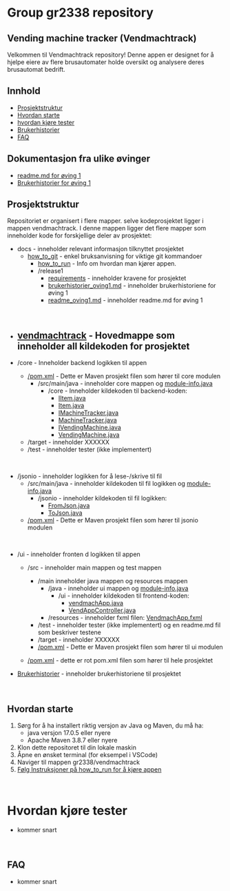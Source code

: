# Group gr2338 repository

## Vending machine tracker (Vendmachtrack)

Velkommen til Vendmachtrack repository! Denne appen er designet for å hjelpe eiere av flere brusautomater holde oversikt og analysere deres brusautomat bedrift.

## Innhold

- [Prosjektstruktur](#prosjektstruktur)
- [Hvordan starte](#hvordan-starte)  
- [hvordan kjøre tester](#hvordan-kjøre-tester)
- [Brukerhistorier](Brukerhistorier.md)
- [FAQ](#faq)

## Dokumentasjon fra ulike øvinger

- [readme.md for øving 1](/docs/release1/readme_oving1.md)
- [Brukerhistorier for øving 1](/docs/release1/Brukerhistorier_oving1.md)

## Prosjektstruktur  

Repositoriet er organisert i flere mapper. selve kodeprosjektet ligger i mappen vendmachtrack. I denne mappen ligger det flere mapper som inneholder kode for forskjellige deler av prosjektet:

- docs - inneholder relevant informasjon tilknyttet prosjektet
  - [how_to_git](docs/how_to_git.md) - enkel bruksanvisning for viktige git kommandoer
    - [how_to_run](docs/how_to_run.md) - Info om hvordan man kjører appen.
    - /release1
      - [requirements](docs/release1/requirements.md) - inneholder kravene for prosjektet
      - [brukerhistorier_oving1.md](docs/release1/Brukerhistorier_oving1.md) - inneholder brukerhistoriene for øving 1
      - [readme_oving1.md](docs/release1/readme_oving1.md) - inneholder readme.md for øving 1

<br>


- ## [vendmachtrack](vendmachtrack) - Hovedmappe som inneholder all kildekoden for prosjektet

- /core - Inneholder backend logikken til appen
  - [/pom.xml](vendmachtrack/core/pom.xml) - Dette er Maven prosjekt filen som hører til core modulen
    - /src/main/java - inneholder core mappen og [module-info.java](vendmachtrack/core/src/main/java/module-info.java)
      - /core - Inneholder kildekoden til backend-koden:  
        - [IItem.java](vendmachtrack/core/src/main/java/core/IItem.java)
        - [Item.java](vendmachtrack/core/src/main/java/core/Item.java) 
        - [IMachineTracker.java](vendmachtrack/core/src/main/java/core/IMachineTracker.java)
        - [MachineTracker.java](vendmachtrack/core/src/main/java/core/MachineTracker.java)
        - [IVendingMachine.java](vendmachtrack/core/src/main/java/core/IVendingMachine.java)
        - [VendingMachine.java](vendmachtrack/core/src/main/java/core/VendingMachine.java)
  - /target - inneholder XXXXXX
  - /test - inneholder tester (ikke implementert)

<br>

- /jsonio - inneholder logikken for å lese-/skrive til fil
  - /src/main/java - inneholder kildekoden til fil logikken og [module-info.java](vendmachtrack/jsonio/src/main/java/module-info.java)
    - /jsonio - inneholder kildekoden til fil logikken: 
        - [FromJson.java](/vendmachtrack/jsonio/src/main/java/jsonio/FromJson.java)
        - [ToJson.java](/vendmachtrack/jsonio/src/main/java/jsonio/ToJson.java)
  - [/pom.xml](vendmachtrack/jsonio/pom.xml) - Dette er Maven prosjekt filen som hører til jsonio modulen   

<br>

- /ui - inneholder fronten d logikken til appen
  - /src - inneholder main mappen og test mappen
    - /main inneholder java mappen og resources mappen
      - /java - inneholder ui mappen og [module-info.java](vendmachtrack/ui/src/main/java/module-info.java)
        - /ui - inneholder kildekoden til frontend-koden:   
            - [vendmachApp.java](vendmachtrack/ui/src/main/java/ui/vendmachAPP.java) 
            - [VendAppController.java](vendmachtrack/ui/src/main/java/ui/vendAppController)
      - /resources - inneholder fxml filen: [VendmachApp.fxml](vendmachtrack/ui/src/main/resources/ui/VendmachApp.fxml)  
    - /test - inneholder tester (ikke implementert) og en readme.md fil som beskriver testene
    - /target - inneholder XXXXXX
    - [/pom.xml](vendmachtrack/ui/pom.xml) - Dette er Maven prosjekt filen som hører til ui modulen

  - [/pom.xml](vendmachtrack/pom.xml) - dette er rot pom.xml filen som hører til hele prosjektet
- [Brukerhistorier](Brukerhistorier.md) - inneholder brukerhistoriene til prosjektet

<br>

## Hvordan starte

1. Sørg for å ha installert riktig versjon av Java og Maven, du må ha:
    - java versjon 17.0.5 eller nyere
    - Apache Maven 3.8.7 eller nyere
2. Klon dette repositoret til din lokale maskin
3. Åpne en ønsket terminal (for eksempel i VSCode)
4. Naviger til mappen gr2338/vendmachtrack
5. [Følg Instruksjoner på how_to_run for å kjøre appen](docs/how_to_run.md)

<br>

# Hvordan kjøre tester

- kommer snart

<br>

## FAQ

- kommer snart
